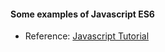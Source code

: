 #### Some examples of Javascript ES6

* Reference: [Javascript Tutorial](https://www.tutorialspoint.com/es6/index.htm)
